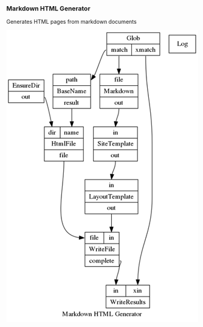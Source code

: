 ### Markdown HTML Generator

Generates HTML pages from markdown documents

![Markdown HTML Generator](https://raw.githubusercontent.com/flows/blog/master/graphs/rh/site.png)
